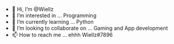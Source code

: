 - 👋 Hi, I’m @Wiellz
- 👀 I’m interested in ... Programming
- 🌱 I’m currently learning ... Python
- 💞️ I’m looking to collaborate on ... Gaming and App development
- 📫 How to reach me ... ehhh Wiellz#7896

<!---
Wiellz/Wiellz is a ✨ special ✨ repository because its `README.md` (this file) appears on your GitHub profile.
You can click the Preview link to take a look at your changes.
--->
